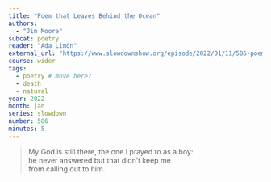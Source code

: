 ```yaml
---
title: "Poem that Leaves Behind the Ocean"
authors:
  - "Jim Moore"
subcat: poetry
reader: "Ada Limón"
external_url: "https://www.slowdownshow.org/episode/2022/01/11/586-poem-that-leaves-behind-the-ocean"
course: wider
tags:
  - poetry # move here?
  - death
  - natural
year: 2022
month: jan
series: slowdown
number: 586
minutes: 5
---
```


> My God is still there, the one I prayed to as a boy:  
he never answered but that didn’t keep me  
from calling out to him.
